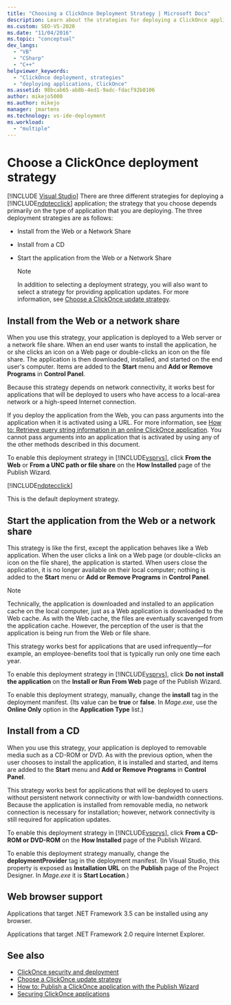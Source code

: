 ```yaml
---
title: "Choosing a ClickOnce Deployment Strategy | Microsoft Docs"
description: Learn about the strategies for deploying a ClickOnce application and how to choose a strategy depending on the type of application that you are deploying.
ms.custom: SEO-VS-2020
ms.date: "11/04/2016"
ms.topic: "conceptual"
dev_langs:
  - "VB"
  - "CSharp"
  - "C++"
helpviewer_keywords:
  - "ClickOnce deployment, strategies"
  - "deploying applications, ClickOnce"
ms.assetid: 98bcab65-ab8b-4ed1-9adc-fdacf92b8106
author: mikejo5000
ms.author: mikejo
manager: jmartens
ms.technology: vs-ide-deployment
ms.workload:
  - "multiple"
---
```

# Choose a ClickOnce deployment strategy

 [!INCLUDE [Visual Studio](~/includes/applies-to-version/vs-windows-only.md)]
There are three different strategies for deploying a [!INCLUDE[ndptecclick](../deployment/includes/ndptecclick_md.md)] application; the strategy that you choose depends primarily on the type of application that you are deploying. The three deployment strategies are as follows:

- Install from the Web or a Network Share

- Install from a CD

- Start the application from the Web or a Network Share

    > [!NOTE]
    > In addition to selecting a deployment strategy, you will also want to select a strategy for providing application updates. For more information, see [Choose a ClickOnce update strategy](../deployment/choosing-a-clickonce-update-strategy.md).

## Install from the Web or a network share
 When you use this strategy, your application is deployed to a Web server or a network file share. When an end user wants to install the application, he or she clicks an icon on a Web page or double-clicks an icon on the file share. The application is then downloaded, installed, and started on the end user's computer. Items are added to the **Start** menu and **Add or Remove Programs** in **Control Panel**.

 Because this strategy depends on network connectivity, it works best for applications that will be deployed to users who have access to a local-area network or a high-speed Internet connection.

 If you deploy the application from the Web, you can pass arguments into the application when it is activated using a URL. For more information, see [How to: Retrieve query string information in an online ClickOnce application](../deployment/how-to-retrieve-query-string-information-in-an-online-clickonce-application.md). You cannot pass arguments into an application that is activated by using any of the other methods described in this document.

 To enable this deployment strategy in [!INCLUDE[vsprvs](../code-quality/includes/vsprvs_md.md)], click **From the Web** or **From a UNC path or file share** on the **How Installed** page of the Publish Wizard.

 [!INCLUDE[ndptecclick](../deployment/includes/dotnet-publish-tool.md)]

 This is the default deployment strategy.

## Start the application from the Web or a network share
 This strategy is like the first, except the application behaves like a Web application. When the user clicks a link on a Web page (or double-clicks an icon on the file share), the application is started. When users close the application, it is no longer available on their local computer; nothing is added to the **Start** menu or **Add or Remove Programs** in **Control Panel**.

> [!NOTE]
> Technically, the application is downloaded and installed to an application cache on the local computer, just as a Web application is downloaded to the Web cache. As with the Web cache, the files are eventually scavenged from the application cache. However, the perception of the user is that the application is being run from the Web or file share.

 This strategy works best for applications that are used infrequently—for example, an employee-benefits tool that is typically run only one time each year.

 To enable this deployment strategy in [!INCLUDE[vsprvs](../code-quality/includes/vsprvs_md.md)], click **Do not install the application** on the **Install or Run From Web** page of the Publish Wizard.

 To enable this deployment strategy, manually, change the **install** tag in the deployment manifest. (Its value can be **true** or **false**. In *Mage.exe*, use the **Online Only** option in the **Application Type** list.)

## Install from a CD
 When you use this strategy, your application is deployed to removable media such as a CD-ROM or DVD. As with the previous option, when the user chooses to install the application, it is installed and started, and items are added to the **Start** menu and **Add or Remove Programs** in **Control Panel**.

 This strategy works best for applications that will be deployed to users without persistent network connectivity or with low-bandwidth connections. Because the application is installed from removable media, no network connection is necessary for installation; however, network connectivity is still required for application updates.

 To enable this deployment strategy in [!INCLUDE[vsprvs](../code-quality/includes/vsprvs_md.md)], click **From a CD-ROM or DVD-ROM** on the **How Installed** page of the Publish Wizard.

 To enable this deployment strategy manually, change the **deploymentProvider** tag in the deployment manifest. (In Visual Studio, this property is exposed as **Installation URL** on the **Publish** page of the Project Designer. In *Mage.exe* it is **Start Location**.)

## Web browser support
 Applications that target .NET Framework 3.5 can be installed using any browser.

 Applications that target .NET Framework 2.0 require Internet Explorer.

## See also
- [ClickOnce security and deployment](../deployment/clickonce-security-and-deployment.md)
- [Choose a ClickOnce update strategy](../deployment/choosing-a-clickonce-update-strategy.md)
- [How to: Publish a ClickOnce application with the Publish Wizard](../deployment/how-to-publish-a-clickonce-application-using-the-publish-wizard.md)
- [Securing ClickOnce applications](../deployment/securing-clickonce-applications.md)